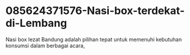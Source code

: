 # 085624371576-Nasi-box-terdekat-di-Lembang
Nasi box lezat Bandung adalah pilihan tepat untuk memenuhi kebutuhan konsumsi dalam berbagai acara, 
